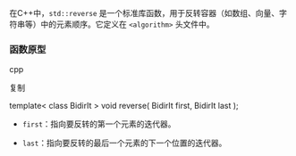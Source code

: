 在C++中，`std::reverse` 是一个标准库函数，用于反转容器（如数组、向量、字符串等）中的元素顺序。它定义在 `<algorithm>` 头文件中。

### 函数原型

cpp

复制

template< class BidirIt >
void reverse( BidirIt first, BidirIt last );

- `first`：指向要反转的第一个元素的迭代器。

- `last`：指向要反转的最后一个元素的下一个位置的迭代器。
